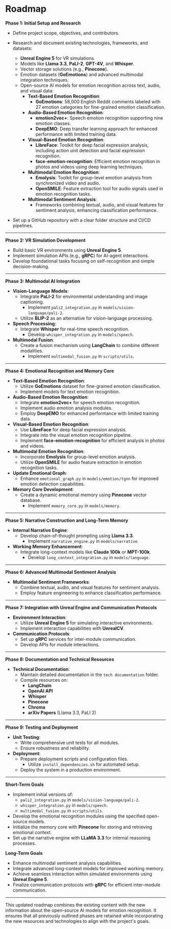 # Roadmap

**Phase 1: Initial Setup and Research**

- Define project scope, objectives, and contributors.
- Research and document existing technologies, frameworks, and datasets:

  - **Unreal Engine 5** for VR simulations.
  - Models like **Llama 3.3**, **PaLI-2**, **GPT-4V**, and **Whisper**.
  - Vector storage solutions (e.g., **Pinecone**).
  - Emotion datasets (**GoEmotions**) and advanced multimodal integration techniques.
  - Open-source AI models for emotion recognition across text, audio, and visual data:
    - **Text-Based Emotion Recognition**:
      - **GoEmotions**: 58,000 English Reddit comments labeled with 27 emotion categories for fine-grained emotion classification.
    - **Audio-Based Emotion Recognition**:
      - **emotion2vec+**: Speech emotion recognition supporting nine emotion classes.
      - **DeepEMO**: Deep transfer learning approach for enhanced performance with limited training data.
    - **Visual-Based Emotion Recognition**:
      - **LibreFace**: Toolkit for deep facial expression analysis, including action unit detection and facial expression recognition.
      - **face-emotion-recognition**: Efficient emotion recognition in photos and videos using deep learning techniques.
    - **Multimodal Emotion Recognition**:
      - **Emolysis**: Toolkit for group-level emotion analysis from synchronized video and audio.
      - **OpenSMILE**: Feature extraction tool for audio signals used in emotion recognition tasks.
    - **Multimodal Sentiment Analysis**:
      - Frameworks combining textual, audio, and visual features for sentiment analysis, enhancing classification performance.

- Set up a GitHub repository with a clear folder structure and CI/CD pipelines.

---

**Phase 2: VR Simulation Development**

- Build basic VR environments using **Unreal Engine 5**.
- Implement simulation APIs (e.g., **gRPC**) for AI-agent interactions.
- Develop foundational tasks focusing on self-recognition and simple decision-making.

---

**Phase 3: Multimodal AI Integration**

- **Vision-Language Models**:
  - Integrate **PaLI-2** for environmental understanding and image captioning.
    - Implement `pali2_integration.py` in `models/vision-language/pali-2`.
  - Utilize **BLIP-2** as an alternative for vision-language processing.
- **Speech Processing**:
  - Integrate **Whisper** for real-time speech recognition.
    - Develop `whisper_integration.py` in `models/speech`.
- **Multimodal Fusion**:
  - Create a fusion mechanism using **LangChain** to combine different modalities.
    - Implement `multimodal_fusion.py` in `scripts/utils`.

---

**Phase 4: Emotional Recognition and Memory Core**

- **Text-Based Emotion Recognition**:
  - Utilize **GoEmotions** dataset for fine-grained emotion classification.
  - Implement models for text emotion recognition.
- **Audio-Based Emotion Recognition**:
  - Integrate **emotion2vec+** for speech emotion recognition.
  - Implement audio emotion analysis modules.
  - Employ **DeepEMO** for enhanced performance with limited training data.
- **Visual-Based Emotion Recognition**:
  - Use **LibreFace** for deep facial expression analysis.
  - Integrate into the visual emotion recognition pipeline.
  - Implement **face-emotion-recognition** for efficient analysis in photos and videos.
- **Multimodal Emotion Recognition**:
  - Incorporate **Emolysis** for group-level emotion analysis.
  - Utilize **OpenSMILE** for audio feature extraction in emotion recognition tasks.
- **Update Emotional Graph**:
  - Enhance `emotional_graph.py` in `models/emotion/tgnn` for improved emotion detection capabilities.
- **Memory Core Development**:
  - Create a dynamic emotional memory using **Pinecone** vector database.
    - Implement `memory_core.py` in `models/memory`.

---

**Phase 5: Narrative Construction and Long-Term Memory**

- **Internal Narrative Engine**:
  - Develop chain-of-thought prompting using **Llama 3.3**.
    - Implement `narrative_engine.py` in `models/narrative`.
- **Working Memory Enhancement**:
  - Integrate long-context models like **Claude 100k** or **MPT-100k**.
    - Develop `long_context_integration.py` in `models/language`.

---

**Phase 6: Advanced Multimodal Sentiment Analysis**

- **Multimodal Sentiment Frameworks**:
  - Combine textual, audio, and visual features for sentiment analysis.
  - Employ feature engineering to enhance classification performance.

---

**Phase 7: Integration with Unreal Engine and Communication Protocols**

- **Environment Interaction**:
  - Utilize **Unreal Engine 5** for simulating interactive environments.
  - Implement interaction capabilities with **UnrealCV**.
- **Communication Protocols**:
  - Set up **gRPC** services for inter-module communication.
  - Develop APIs for module interactions.

---

**Phase 8: Documentation and Technical Resources**

- **Technical Documentation**:
  - Maintain detailed documentation in the `tech documentation` folder.
  - Compile resources on:
    - **LangChain**
    - **OpenAI API**
    - **Whisper**
    - **Pinecone**
    - **Chroma**
    - **arXiv Papers** (Llama 3.3, PaLI 2)

---

**Phase 9: Testing and Deployment**

- **Unit Testing**:
  - Write comprehensive unit tests for all modules.
  - Ensure robustness and reliability.
- **Deployment**:
  - Prepare deployment scripts and configuration files.
    - Utilize `install_dependencies.sh` for automated setup.
  - Deploy the system in a production environment.

---

**Short-Term Goals**

- Implement initial versions of:
  - `pali2_integration.py` in `models/vision-language/pali-2`.
  - `whisper_integration.py` in `models/speech`.
  - `multimodal_fusion.py` in `scripts/utils`.
- Develop the emotional recognition modules using the specified open-source models.
- Initialize the memory core with **Pinecone** for storing and retrieving emotional context.
- Set up the narrative engine with **LLaMA 3.3** for internal reasoning processes.

**Long-Term Goals**

- Enhance multimodal sentiment analysis capabilities.
- Integrate advanced long-context models for improved working memory.
- Achieve seamless interaction within simulated environments using **Unreal Engine 5**.
- Finalize communication protocols with **gRPC** for efficient inter-module communication.

---

This updated roadmap combines the existing content with the new information about the open-source AI models for emotion recognition. It ensures that all previously outlined phases are retained while incorporating the new resources and technologies to align with the project's goals.
